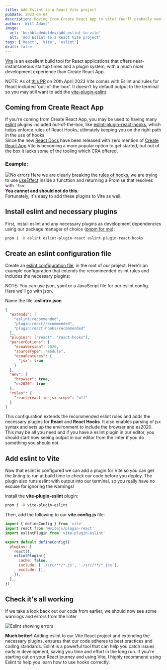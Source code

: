 ```yaml
---
title: Add Eslint to a React Vite project
pubDate: 2023-04-04
description: Moving from Create React App to vite? You'll probably want to add some linting to help prevent you screwing up.
author: 'Will Adams'
image:
  url: 'bushbladedotdev/add-eslint-to-vite'
  alt: 'Add Eslint to a React Vite project'
tags: ['React', 'Vite', 'eslint']
draft: false
---
```


[Vite](https://vitejs.dev/) is an excellent build tool for React applications that offers
near-instantaneous startup times and a plugin system, with a much nicer
development experience than Create React App.

<aside> 
  <span>NOTE:</span> As of <a
  href="https://github.com/vitejs/vite/pull/12801" target="_blank">this PR</a> on 20th April
  2023 Vite comes with
  Eslint and rules for React included 'out-of-the-box'.
  It doesn't by default output to the terminal so you may still want to add the
    <a href="#add-eslint-to-vite"
        target="_blank">vite-plugin-eslint</a>
</aside>

## Coming from Create React App

If you're coming from Create React App, you may be used to having many
[eslint](https://eslint.org/)
plugins included out-of-the-box, like
[eslint-plugin-react-hooks](https://www.npmjs.com/package/eslint-plugin-react-hooks),
which helps enforce rules of React Hooks, utlimately keeping you on the right
path in the use of hooks.  
Since the new [React Docs](https://react.dev) have been released with zero
mention of [Create React App](https://create-react-app.dev/) Vite is becoming a
more popular option to get started, but out of the box it lacks some of the tooling
which CRA offered.

### Example:

![No errors](https://res.cloudinary.com/bushblade/image/upload/c_scale,w_800/f_webp/bushbladedotdev/eslint-no-error.png)
Here we are clearly breaking the [rules of hooks](https://legacy.reactjs.org/docs/hooks-rules.html), we are trying to use [useEffect](https://react.dev/reference/react/useEffect)
inside a functtion and returning a Promise that resolves with `'foo'`  
**You cannot and should not do this.**  
Fortunately, it's easy to add these plugins to Vite as well.

## Install eslint and necessary plugins

First, install eslint and any necessary plugins as development dependencies
using our package manager of choice ([pnpm for me](https://pnpm.io/)):

```bash
pnpm i -D eslint eslint-plugin-react eslint-plugin-react-hooks

```

## Create an eslint configuration file

Create an [eslint configuration file](https://eslint.org/docs/latest/use/configure/configuration-files), in the root of our
project. Here's an example configuration that extends the recommended eslint
rules and includes the necessary plugins:

<aside> 
  <span>NOTE:</span> You can use json, yaml or a JavaScript file for our eslint config.  
  <br/>
 Here we'll go with json.
</aside>

Name the file **.eslintrc.json**

```json
{
  "extends": [
    "eslint:recommended",
    "plugin:react/recommended",
    "plugin:react-hooks/recommended"
  ],
  "plugins": ["react", "react-hooks"],
  "parserOptions": {
    "ecmaVersion": 2020,
    "sourceType": "module",
    "ecmaFeatures": {
      "jsx": true
    }
  },
  "env": {
    "browser": true,
    "es2020": true
  },
  "rules": {
    "react/react-in-jsx-scope": "off"
  }
}
```

This configuration extends the recommended eslint rules and adds the necessary
plugins for **React** and **React Hooks**. It also enables parsing of jsx syntax and
sets up the environment to include the browser and es2020.
This may be all you need and if you have a eslint plugin in our editor, you
should start now seeing output in our editor from the linter if you do
something you should not.

## Add eslint to Vite

Now that eslint is configured we can add a plugin for Vite so you can get the
linting to run at build time to check our code before you deploy.
The plugin also runs eslint with output into our terminal, so you really
have no excuse for ignoring the warnings!

install the **vite-plugin-eslint** plugin:

```bash
pnpm i -D vite-plugin-eslint
```

Then, add the following to our **vite.config.js** file:

```javascript
import { defineConfig } from 'vite'
import react from '@vitejs/plugin-react'
import eslintPlugin from 'vite-plugin-eslint'

export default defineConfig({
  plugins: [
    react(),
    eslintPlugin({
      cache: false,
      include: ['./src/**/*.js', './src/**/*.jsx'],
      exclude: [],
    }),
  ],
})
```

## Check it's all working

If we take a look back out our code from earlier, we should now see some
warnings and errors from the linter

![Eslint showing errors](https://res.cloudinary.com/bushblade/image/upload/c_scale,w_800/f_webp/bushbladedotdev/eslint-error-react-vite.png)

**Much better!** Adding eslint to our Vite React project and extending the necessary plugins,
ensures that our code adheres to best practices and coding standards.
Eslint is a powerful tool that can help you catch issues early in development,
saving you time and effort in the long run.
If you're starting out on your React journey and using Vite, I highly recommend
using Eslint to help you learn how to use hooks correctly.
